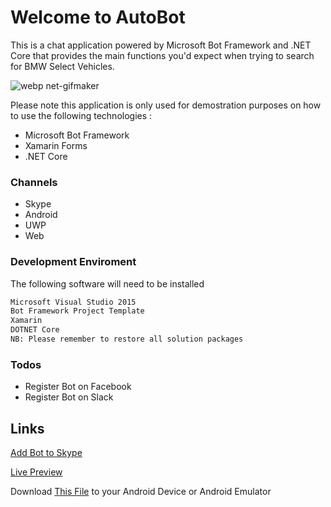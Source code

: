 # Welcome to AutoBot

This is a chat application powered by Microsoft Bot Framework and .NET Core that provides the main functions you'd expect when trying to search for BMW Select Vehicles. 

![webp net-gifmaker](https://user-images.githubusercontent.com/24914682/27386044-d3c3c358-5694-11e7-8b77-c5a722e166b9.gif)

Please note this application is only used for demostration purposes on how to use the following technologies :
  - Microsoft Bot Framework
  - Xamarin Forms
  - .NET Core

### Channels

  - Skype
  - Android
  - UWP
  - Web

### Development Enviroment

The following software will need to be installed 

```sh
Microsoft Visual Studio 2015
Bot Framework Project Template
Xamarin
DOTNET Core
NB: Please remember to restore all solution packages
```



### Todos

 - Register Bot on Facebook
 - Register Bot on Slack

Links
----
[Add Bot to Skype](https://join.skype.com/bot/925afb34-bc29-4aca-ae7f-d91c09bc9b74)

[Live Preview](http://www.nivash.co.za/autobot)


Download [This File](https://www.dropbox.com/s/4z1zonajzlrunpl/AutoBotApp.Droid.apk?dl=0) to your Android Device or Android Emulator 
